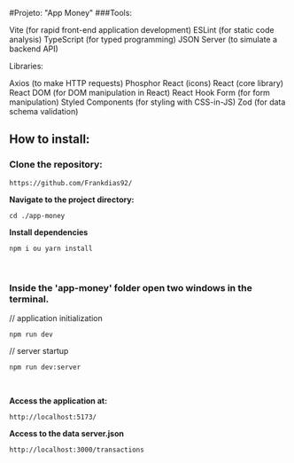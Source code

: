 #Projeto: "App Money"
###Tools:

Vite (for rapid front-end application development)
ESLint (for static code analysis)
TypeScript (for typed programming)
JSON Server (to simulate a backend API)

Libraries:

Axios (to make HTTP requests)
Phosphor React (icons)
React (core library)
React DOM (for DOM manipulation in React)
React Hook Form (for form manipulation)
Styled Components (for styling with CSS-in-JS)
Zod (for data schema validation)

<h2>How to install:</h2>

<h3><strong>Clone the repository:</strong></h3>

 ```
 https://github.com/Frankdias92/
 ```

<strong>Navigate to the project directory:</strong>

```
cd ./app-money
```
<strong>Install dependencies</strong>
```
npm i ou yarn install
```
</br>

### Inside the 'app-money' folder open two windows in the terminal.

// application initialization
```
npm run dev
```
// server startup
```
npm run dev:server
```

</br>

**Access the application at:**
```
http://localhost:5173/
```

**Access to the data server.json**
```
http://localhost:3000/transactions
```